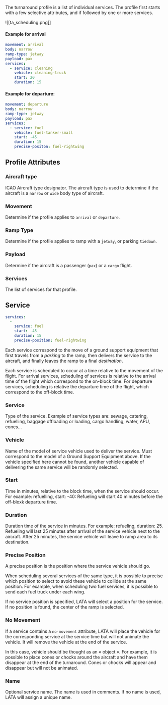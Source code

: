 
The turnaround profile is a list of individual services.
The profile first starts with a few selective attributes, and if followed by one or more services.

![[ta_scheduling.png]]
#### Example for arrival
```yaml
movement: arrival
body: narrow
ramp-type: jetway
payload: pax
services:
  - service: cleaning
    vehicle: cleaning-truck
    start: 20
    duration: 15
```

#### Example for departure:
```yaml
movement: departure
body: narrow
ramp-type: jetway
payload: pax
services:
  - service: fuel
    vehicle: fuel-tanker-small
    start: -45
    duration: 15
    precise-positon: fuel-rightwing
```

## Profile Attributes

### Aircraft type
ICAO Aircraft type designator.
The aircraft type is used to determine if the aircraft is a `narrow` or `wide` body type of aircraft.

### Movement
Determine if the profile applies to `arrival` or `departure`.

### Ramp Type
Determine if the profile applies to ramp with a `jetway`, or parking `tiedown`.

### Payload
Determine if the aircraft is a passenger (`pax`) or a `cargo` flight.

### Services
The list of services for that profile.

## Service

```Yaml
services:
  -
    service: fuel
    start: -45
    duration: 15
    precise-position: fuel-rightwing
```

Each service correspond to the move of a ground support equipment that first travels from a *parking* to the ramp, then delivers the service to the aircraft, and finally leaves the ramp to a final *destination*.

Each service is scheduled to occur at a time relative to the movement of the flight.
For arrival services, scheduling of services is relative to the arrival time of the flight which correspond to the on-block time. For departure services, scheduling is relative the departure time of the flight, which correspond to the off-block time.

### Service
Type of the service.
Example of service types are: sewage, catering, refuelling, baggage offloading or loading, cargo handling, water, APU, cones…

### Vehicle
Name of the model of service vehicle used to deliver the service. Must correspond to the model of a Ground Support Equipment above. If the vehicle specified here cannot be found, another vehicle capable of delivering the same service will be randomly selected.

### Start
Time in minutes, relative to the block time, when the service should occur.
For example: refuelling, start: -40: Refueling will start 40 minutes before the off-bloxk departure time.

### Duration
Duration time of the service in minutes. For example: refueling, duration: 25. Refueling will last 25 minutes after arrival of the service vehicle next to the aircraft. After 25 minutes, the service vehicle will leave to ramp area to its destination.

### Precise Position
A precise position is the position where the service vehicle should go.

When scheduling several services of the same type, it is possible to precise which position to select to avoid these vehicle to collide at the same position. For example, when scheduling two fuel services, it is possible to send each fuel truck under each wing.

If no service position is specified, LATA will select a position for the service. If no position is found, the center of the ramp is selected.

### No Movement
If a service contains a `no-movement` attribute, LATA will place the vehicle for the corresponding service at the service time but will not animate the vehicle. It will remove the vehicle at the end of the service.

In this case, vehicle should be thought as an « object ». For example, it is possible to place cones or chocks around the aircraft and have them disappear at the end of the turnaround. Cones or chocks will appear and disappear but will not be animated.

### Name
Optional service name. The name is used in comments. If no name is used, LATA will assign a unique name.
